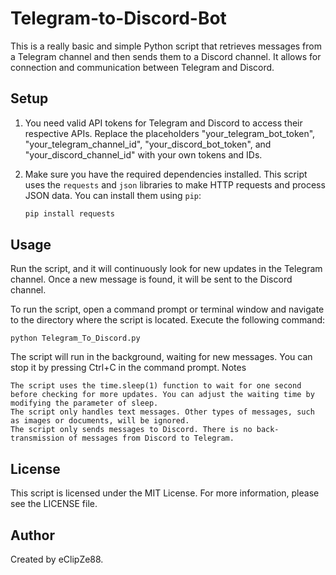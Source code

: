 # Telegram-to-Discord-Bot

This is a really basic and simple Python script that retrieves messages from a Telegram channel and then sends them to a Discord channel. It allows for connection and communication between Telegram and Discord.

## Setup

1. You need valid API tokens for Telegram and Discord to access their respective APIs. Replace the placeholders "your_telegram_bot_token", "your_telegram_channel_id", "your_discord_bot_token", and "your_discord_channel_id" with your own tokens and IDs.

2. Make sure you have the required dependencies installed. This script uses the `requests` and `json` libraries to make HTTP requests and process JSON data. You can install them using `pip`:

   ```bash
   pip install requests

## Usage

Run the script, and it will continuously look for new updates in the Telegram channel. Once a new message is found, it will be sent to the Discord channel.

To run the script, open a command prompt or terminal window and navigate to the directory where the script is located. Execute the following command:

<pre><code>python Telegram_To_Discord.py
</code></pre>


The script will run in the background, waiting for new messages. You can stop it by pressing Ctrl+C in the command prompt.
Notes

    The script uses the time.sleep(1) function to wait for one second before checking for more updates. You can adjust the waiting time by modifying the parameter of sleep.
    The script only handles text messages. Other types of messages, such as images or documents, will be ignored.
    The script only sends messages to Discord. There is no back-transmission of messages from Discord to Telegram.

## License

This script is licensed under the MIT License. For more information, please see the LICENSE file.


## Author

Created by eClipZe88.
